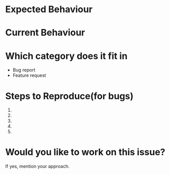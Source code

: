 # Expected Behaviour
# Current Behaviour
# Which category does it fit in
* Bug report
* Feature request
# Steps to Reproduce(for bugs)
1.
2.
3.
4.
5.
# Would you like to work on this issue?
If yes, mention your approach.
 

